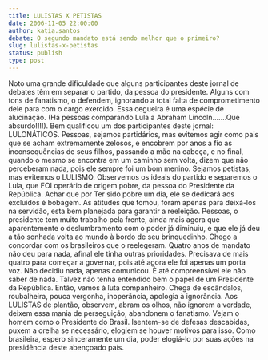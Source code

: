 ```yaml
---
title: LULISTAS X PETISTAS
date: 2006-11-05 22:00:00
author: katia.santos
debate: O segundo mandato está sendo melhor que o primeiro?
slug: lulistas-x-petistas
status: publish 
type: post
---
```


Noto uma grande dificuldade que alguns participantes deste jornal de debates têm em separar o partido, da pessoa do presidente. Alguns com tons de fanatismo, o defendem, ignorando a total falta de comprometimento dele para com o cargo exercido. Essa cegueira é uma espécie de alucinação. (Há pessoas comparando Lula a Abraham Lincoln.......Que absurdo!!!!). 
Bem qualificou um dos participantes deste jornal: LULONÁTICOS. 
Pessoas, sejamos partidários, mas evitemos agir como pais que se acham extremamente zelosos, e encobrem por anos a fio as inconsequências de seus filhos, passando a mão na cabeça, e no final, quando o mesmo se encontra em um caminho sem volta, dizem que não perceberam nada, pois ele sempre foi um bom menino. Sejamos petistas, mas evitemos o LULISMO. Observemos os ideais do partido e separemos o Lula, que FOI operário de origem pobre, da pessoa do Presidente da República. Achar que por Ter sido pobre um dia, ele se dedicará aos excluídos é bobagem. As atitudes que tomou, foram apenas para deixá-los na servidão, esta bem planejada para garantir a reeleição. 
Pessoas, o presidente tem muito trabalho pela frente, ainda mais agora que aparentemente o deslumbramento com o poder já diminuiu, e que ele já deu a tão sonhada volta ao mundo à bordo de seu brinquedinho. Chego a concordar com os brasileiros que o reelegeram. Quatro anos de mandato não deu para nada, afinal ele tinha outras prioridades. Precisava de mais quatro para começar a governar, pois até agora ele foi apenas um porta voz. Não decidiu nada, apenas comunicou. È até compreensível ele não saber de nada. Talvez não tenha entendido bem o papel de um Presidente da República. 
Então, vamos à luta companheiro. Chega de escândalos, roubalheira, pouca vergonha, inoperância, apologia à ignorância.
Aos LULISTAS de plantão, observem, abram os olhos, não ignorem a verdade, deixem essa mania de perseguição, abandonem o fanatismo. Vejam o homem como o Presidente do Brasil. Isentem-se de defesas descabidas, puxem a orelha se necessário, elogiem se houver motivos para isso.
Como brasileira, espero sinceramente um dia, poder elogiá-lo por suas ações na presidência deste abençoado país.
